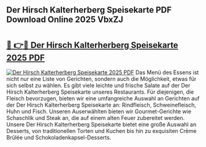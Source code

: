 ## Der Hirsch Kalterherberg Speisekarte PDF Download Online 2025 VbxZJ

# <h2><a href="http://gcdusfx.nevu.top/?p=Der+Hirsch+Kalterherberg+Speisekarte">🔗 👉🔴 Der Hirsch Kalterherberg Speisekarte 2025 PDF</a></h2>

[![Der Hirsch Kalterherberg Speisekarte 2025 PDF](https://i.imgur.com/dBaPXMq.png)](http://gcdusfx.nevu.top/?p=Der+Hirsch+Kalterherberg+Speisekarte)
Das Menü des Essens ist nicht nur eine Liste von Gerichten, sondern auch die Möglichkeit, etwas für sich selbst zu wählen. Es gibt viele leichte und frische Salate auf der Der Hirsch Kalterherberg Speisekarte unseres Restaurants. Für diejenigen, die Fleisch bevorzugen, bieten wir eine umfangreiche Auswahl an Gerichten auf der Der Hirsch Kalterherberg Speisekarte an: Rindfleisch, Schweinefleisch, Huhn und Fisch. Unseren Auserwählten bieten wir Gourmet-Gerichte wie Schaschlik und Steak an, die auf einem alten Feuer zubereitet werden. Unsere Der Hirsch Kalterherberg Speisekarte bietet eine große Auswahl an Desserts, von traditionellen Torten und Kuchen bis hin zu exquisiten Crème Brûlée und Schokoladenkapsel-Desserts.

